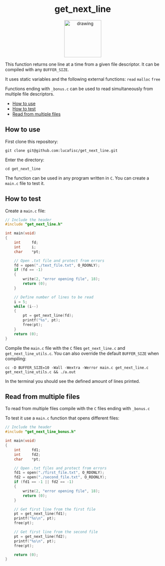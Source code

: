 <h1 align="center">get_next_line</h1>

<p align="center">
<img src="https://i.imgur.com/hOxMLtT.png" alt="drawing" width="120"/>
</p>

This function returns one line at a time from a given file descriptor. It can be compiled with any `BUFFER_SIZE`. 

It uses static variables and the following external functions: `read` `malloc` `free`

Functions ending with `_bonus.c` can be used to read simultaneously from multiple file descriptors.

- [How to use](#how-to-use)
- [How to test](#how-to-test)
- [Read from multiple files](#read-from-multiple-files)

## How to use

First clone this repository:

```
git clone git@github.com:lucafisc/get_next_line.git
```

Enter the directory:

```
cd get_next_line
```

The function can be used in any program written in `C`. You can create a `main.c` file to test it.

## How to test

Create a `main.c` file:

```c
// Include the header
#include "get_next_line.h"

int	main(void)
{
	int		fd;
	int		i;
	char	*pt;

	// Open .txt file and protect from errors
	fd = open("./text_file.txt", O_RDONLY);
	if (fd == -1)
	{
		write(2, "error opening file", 18);
		return (0);
	}

	// Define number of lines to be read
	i = 5;
	while (i--)
	{
		pt = get_next_line(fd);
		printf("%s", pt);
		free(pt);
	}
	return (0);
}
```

Compile the `main.c` file with the `C` files `get_next_line.c` and `get_next_line_utils.c`. You can also override the default `BUFFER_SIZE` when compiling:

```
cc -D BUFFER_SIZE=10 -Wall -Wextra -Werror main.c get_next_line.c get_next_line_utils.c && ./a.out
```

In the terminal you should see the defined amount of lines printed.

## Read from multiple files

To read from multiple files compile with the `C` files ending with `_bonus.c`

To test it use a `main.c` function that opens different files:

```c
// Include the header
#include "get_next_line_bonus.h"

int main(void)
{
	int		fd1;
	int		fd2;
	char	*pt;

	// Open .txt files and protect from errors
	fd1 = open("./first_file.txt", O_RDONLY);
	fd2 = open("./second_file.txt", O_RDONLY);
	if (fd1 == -1 || fd2 == -1)
	{
		write(2, "error opening file", 18);
		return (0);
	}

	// Get first line from the first file
	pt = get_next_line(fd1);
	printf("%s\n", pt);
	free(pt);

	// Get first line from the second file
	pt = get_next_line(fd2);
	printf("%s\n", pt);
	free(pt);

	return (0);
}
```

